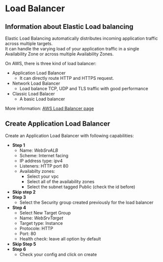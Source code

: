 # Load Balancer

## Information about Elastic Load balancing

Elastic Load Balancing automatically distributes incoming application traffic across multiple targets.  
It can handle the varying load of your application traffic in a single Availability Zone or across multiple Availability Zones.

On AWS, there is three kind of load balancer:

- Application Load Balancer
  - It can directly route HTTP and HTTPS request.
- Network Load Balancer
  - Load balance TCP, UDP and TLS traffic with good performance
- Classic Load Balacer
  - A basic Load balancer

More information: [AWS Load Balancer page](https://aws.amazon.com/elasticloadbalancing/)

## Create Application Load Balancer

Create an Application Load Balancer with following capabilities:

- **Step 1**
  - Name: *WebSrvALB*
  - Scheme: Internet facing
  - IP address type: ipv4
  - Listeners: HTTP port 80
  - Availabilty zones:
    - Select your vpc
    - Select all of the availability zones
    - Select the subnet tagged Public (check the id before)
- **Skip step 2**
- **Step 3**
  - Select the Security group created previously for the load balancer
- **Step 4**
  - Select New Target Group
  - Name: *WebSrvTarget*
  - Target type: Instance
  - Protocole: HTTP
  - Port: 80
  - Health check: leave all option by default
- **Skip Step 5**
- **Step 6**
  - Check your config and click on create
